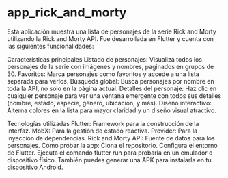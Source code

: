 # app_rick_and_morty

Esta aplicación muestra una lista de personajes de la serie Rick and Morty utilizando la Rick and Morty API. Fue desarrollada en Flutter y cuenta con las siguientes funcionalidades:

Características principales Listado de personajes: Visualiza todos los personajes de la serie con imágenes y nombres, paginados en grupos de 30. Favoritos: Marca personajes como favoritos y accede a una lista separada para verlos. Búsqueda global: Busca personajes por nombre en toda la API, no solo en la página actual. Detalles del personaje: Haz clic en cualquier personaje para ver una ventana emergente con todos sus detalles (nombre, estado, especie, género, ubicación, y más). Diseño interactivo: Alterna colores en la lista para mayor claridad y un diseño visual atractivo.

Tecnologías utilizadas Flutter: Framework para la construcción de la interfaz. MobX: Para la gestión de estado reactiva. Provider: Para la inyección de dependencias. Rick and Morty API: Fuente de datos para los personajes. Cómo probar la app: Clona el repositorio. Configura el entorno de Flutter. Ejecuta el comando flutter run para probarla en un emulador o dispositivo físico. También puedes generar una APK para instalarla en tu dispositivo Android.
